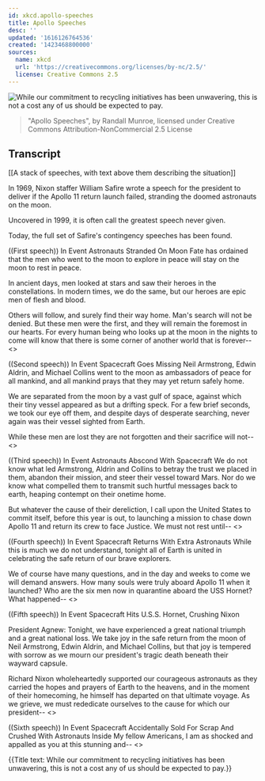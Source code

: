 ```yaml
---
id: xkcd.apollo-speeches
title: Apollo Speeches
desc: ''
updated: '1616126764536'
created: '1423468800000'
sources:
  name: xkcd
  url: 'https://creativecommons.org/licenses/by-nc/2.5/'
  license: Creative Commons 2.5
---
```

![While our commitment to recycling initiatives has been unwavering, this is not a cost any of us should be expected to pay.](https://imgs.xkcd.com/comics/apollo_speeches.png)
> "Apollo Speeches", by Randall Munroe, licensed under Creative Commons Attribution-NonCommercial 2.5 License

## Transcript
[[A stack of speeches, with text above them describing the situation]]

In 1969, Nixon staffer William Safire wrote a speech for the president to deliver if the Apollo 11 return launch failed, stranding the doomed astronauts on the moon.

Uncovered in 1999, it is often call the greatest speech never given.

Today, the full set of Safire's contingency speeches has been found.

((First speech))
In Event Astronauts Stranded On Moon
Fate has ordained that the men who went to the moon to explore in peace will stay on the moon to rest in peace.

In ancient days, men looked at stars and saw their heroes in the constellations. In modern times, we do the same, but our heroes are epic men of flesh and blood.

Others will follow, and surely find their way home. Man's search will not be denied. But these men were the first, and they will remain the foremost in our hearts. For every human being who looks up at the moon in the nights to come will know that there is some corner of another world that is forever-- <<notes are truncated>>

((Second speech))
In Event Spacecraft Goes Missing
Neil Armstrong, Edwin Aldrin, and Michael Collins went to the moon as ambassadors of peace for all mankind, and all mankind prays that they may yet return safely home.

We are separated from the moon by a vast gulf of space, against which their tiny vessel appeared as but a drifting speck. For a few brief seconds, we took our eye off them, and despite days of desperate searching, never again was their vessel sighted from Earth.

While these men are lost they are not forgotten and their sacrifice will not-- <<notes are truncated>>

((Third speech))
In Event Astronauts Abscond With Spacecraft
We do not know what led Armstrong, Aldrin and Collins to betray the trust we placed in them, abandon their mission, and steer their vessel toward Mars. Nor do we know what compelled them to transmit such hurtful messages back to earth, heaping contempt on their onetime home.

But whatever the cause of their dereliction, I call upon the United States to commit itself, before this year is out, to launching a mission to chase down Apollo 11 and return its crew to face Justice. We must not rest until-- <<notes are truncated>>

((Fourth speech))
In Event Spacecraft Returns With Extra Astronauts
While this is much we do not understand, tonight all of Earth is united in celebrating the safe return of our brave explorers.

We of course have many questions, and in the day and weeks to come we will demand answers. How many souls were truly aboard Apollo 11 when it launched? Who are the six men now in quarantine aboard the USS Hornet? What happened-- <<notes are truncated>>

((Fifth speech))
In Event Spacecraft Hits U.S.S. Hornet, Crushing Nixon

President Agnew: Tonight, we have experienced a great national triumph and a great national loss. We take joy in the safe return from the moon of Neil Armstrong, Edwin Aldrin, and Michael Collins, but that joy is tempered with sorrow as we mourn our president's tragic death beneath their wayward capsule.

Richard Nixon wholeheartedly supported our courageous astronauts as they carried the hopes and prayers of Earth to the heavens, and in the moment of their homecoming, he himself has departed on that ultimate voyage. As we grieve, we must rededicate ourselves to the cause for which our president-- <<notes are truncated>>

((Sixth speech))
In Event Spacecraft Accidentally Sold For Scrap And Crushed With Astronauts Inside
My fellow Americans, I am as shocked and appalled as you at this stunning and-- <<notes are truncated>>

{{Title text: While our commitment to recycling initiatives has been unwavering, this is not a cost any of us should be expected to pay.}}
